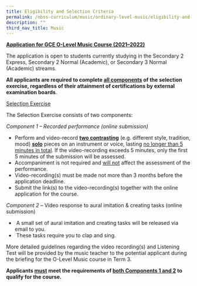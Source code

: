 ```yaml
---
title: Eligibility and Selection Criteria
permalink: /nbss-curriculum/music/ordinary-level-music/eligibility-and-selection-criteria/
description: ""
third_nav_title: Music
---
```


<p><strong><u>Application for GCE O-Level Music Course (2021&ndash;2022)</u></strong></p>
<p>The application is open to students currently studying in the Secondary 2 Express, Secondary 2 Normal (Academic), or Secondary 3 Normal (Academic) streams.</p>
<p><strong>All applicants are required to complete&nbsp;<u>all components</u>&nbsp;of the selection exercise, regardless of their attainment of certifications by external examination boards</strong>.</p>
<p><u>Selection Exercise</u></p>
<p>The Selection Exercise consists of two components:</p>
<p><em>Component 1 &ndash; Recorded performance (online submission)<br /></em></p>
<ul>
<li>Perform and video-record&nbsp;<strong><u>two contrasting</u></strong>&nbsp;(e.g. different style, tradition, mood)&nbsp;<strong><u>solo</u></strong>&nbsp;pieces on an instrument or voice, lasting&nbsp;<u>no longer than 5 minutes in total</u>. If the video-recording exceeds 5 minutes, only the first 5 minutes of the submission will be assessed.</li>
<li>Accompaniment is not required and&nbsp;<u>will not</u>&nbsp;affect the assessment of the performance.</li>
<li>Video-recording(s) must be made not more than 3 months before the application deadline.</li>
<li>Submit the link(s) to the video-recording(s) together with the online application for the course.</li>
</ul>
<p><em>Component 2 &ndash;&nbsp;</em>Video response to aural imitation &amp; creating tasks (online submission)</p>
<ul>
<li>&nbsp;A small set of aural imitation and creating tasks will be released via email to you.</li>
<li>&nbsp;These tasks require you to clap and sing.&nbsp;</li>
</ul>
<p>More detailed guidelines regarding the video recording(s) and Listening Test will be provided by the music teacher to the potential applicant during the briefing for the O-Level Music course in Term 3.</p>
<p><strong>Applicants&nbsp;<u>must</u>&nbsp;meet the requirements of&nbsp;<u>both Components 1 and 2</u>&nbsp;to qualify for the course.</strong></p>